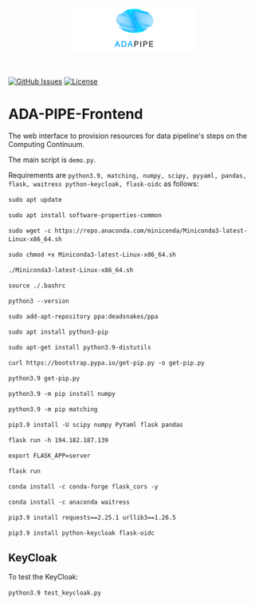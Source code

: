 <p align="center"><img width=50% src="https://raw.githubusercontent.com/DataCloud-project/ADA-PIPE/main/figure/ADAPIPE_Logo_TransparentBackground_White.png"></p>&nbsp;

[![GitHub Issues](https://img.shields.io/github/issues/DataCloud-project/ADA-PIPE.svg)](https://github.com/DataCloud-project/ADA-PIPE/issues)
[![License](https://img.shields.io/badge/license-Apache2.0-blue.svg)](https://opensource.org/licenses/Apache-2.0)

# ADA-PIPE-Frontend

The web interface to provision resources for data pipeline's steps on the Computing Continuum.

The main script is ``demo.py``.

Requirements are ``python3.9, matching, numpy, scipy, pyyaml, pandas, flask, waitress python-keycloak, flask-oidc`` as follows:

``sudo apt update``

``sudo apt install software-properties-common``

``sudo wget -c https://repo.anaconda.com/miniconda/Miniconda3-latest-Linux-x86_64.sh``

``sudo chmod +x Miniconda3-latest-Linux-x86_64.sh``

``./Miniconda3-latest-Linux-x86_64.sh``

``source ./.bashrc``

``python3 --version``

``sudo add-apt-repository ppa:deadsnakes/ppa``

``sudo apt install python3-pip``

``sudo apt-get install python3.9-distutils``

``curl https://bootstrap.pypa.io/get-pip.py -o get-pip.py``

``python3.9 get-pip.py``

``python3.9 -m pip install numpy``

``python3.9 -m pip matching``

``pip3.9 install -U scipy numpy PyYaml flask pandas``

``flask run -h 194.182.187.139``

``export FLASK_APP=server``

``flask run``

``conda install -c conda-forge flask_cors -y``

``conda install -c anaconda waitress``

``pip3.9 install requests==2.25.1 urllib3==1.26.5``

``pip3.9 install python-keycloak flask-oidc``



## KeyCloak
To test the KeyCloak:

``python3.9 test_keycloak.py``
